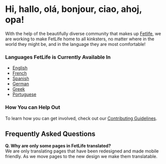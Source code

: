 # Hi, hallo, olá, bonjour, ciao, ahoj, opa!

With the help of the beautifully diverse community that makes up [Fetlife](https://fetlife.com/), we are working to make FetLife home to all kinksters, no matter where in the world they might be, and in the language they are most comfortable!

### Languages FetLife is Currently Available In

- [English](en.yml)
- [French](fr.yml)
- [Spanish](es.yml)
- [German](de.yml)
- [Greek](gr.yml)
- [Portuguese](pt.yml)


### How You can Help Out

To learn how you can get involved, check out our [Contributing Guidelines](CONTRIBUTING.md).


## Frequently Asked Questions

**Q. Why are only some pages in FetLife translated?**  
We are only translating pages that have been redesigned and made mobile friendly. As we move pages to the new design we make them translatable.
